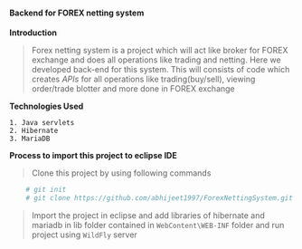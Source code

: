 #### Backend for FOREX netting system
	
__Introduction__

> Forex netting system is a project which will act like broker for FOREX exchange and does all operations like trading and netting. Here we developed back-end for this system. This will consists of code which creates _APIs_ for all operations like trading(buy/sell), viewing order/trade blotter and more done in FOREX exchange

__Technologies Used__

	1. Java servlets 
	2. Hibernate
	3. MariaDB

__Process to import this project to eclipse IDE__

> Clone this project by using following commands

```sh
	# git init
	# git clone https://github.com/abhijeet1997/ForexNettingSystem.git
```

> Import the project in eclipse  and add libraries of hibernate and mariadb in lib folder contained in `WebContent\WEB-INF` folder and run project using `WildFly` server



 
 